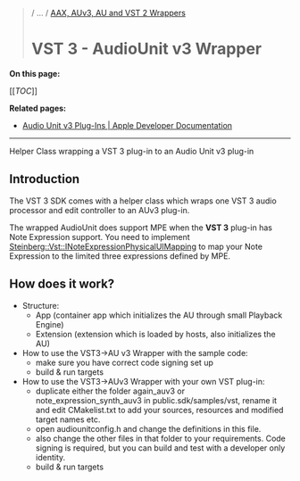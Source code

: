 >/ ... / [AAX, AUv3, AU and VST 2 Wrappers](../What+is+the+VST+3+SDK/Wrappers/Index.md)
>
># VST 3 - AudioUnit v3 Wrapper

**On this page:**

[[_TOC_]]

**Related pages:**

- [Audio Unit v3 Plug-Ins | Apple Developer Documentation](https://developer.apple.com/documentation/audiotoolbox/audio_unit_v3_plug-ins?language=objc)

---

Helper Class wrapping a VST 3 plug-in to an Audio Unit v3 plug-in

## Introduction

The VST 3 SDK comes with a helper class which wraps one VST 3 audio processor and edit controller to an AUv3 plug-in.

The wrapped AudioUnit does support MPE when the **VST 3** plug-in has Note Expression support. You need to implement [Steinberg::Vst::INoteExpressionPhysicalUIMapping](https://steinbergmedia.github.io/vst3_doc/vstinterfaces/classSteinberg_1_1Vst_1_1INoteExpressionPhysicalUIMapping.html) to map your Note Expression to the limited three expressions defined by MPE.

## How does it work?

- Structure:
    - App (container app which initializes the AU through small Playback Engine)
    - Extension (extension which is loaded by hosts, also initializes the AU)
- How to use the VST3→AU v3 Wrapper with the sample code:
    - make sure you have correct code signing set up
    - build & run targets
- How to use the VST3->AUv3 Wrapper with your own VST plug-in:
    - duplicate either the folder again_auv3 or note_expression_synth_auv3 in public.sdk/samples/vst, rename it and edit CMakelist.txt to add your sources, resources and modified target names etc.
    - open audiounitconfig.h and change the definitions in this file.
    - also change the other files in that folder to your requirements. Code signing is required, but you can build and test with a developer only identity.
    - build & run targets